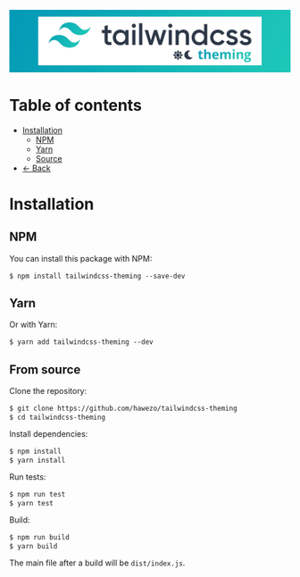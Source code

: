 <p align="center">
  <img alt="I'm not a designer leave me alone I know this banner suck" src="assets/banner.jpg">
</p>

# Table of contents

- [Installation](#installation)
    - [NPM](#npm)
    - [Yarn](#yarn)
    - [Source](#from-source)
- [← Back](../readme.md)

# Installation

## NPM

You can install this package with NPM:

```console
$ npm install tailwindcss-theming --save-dev
```

## Yarn

Or with Yarn:

```console
$ yarn add tailwindcss-theming --dev
```

## From source

Clone the repository:

```console
$ git clone https://github.com/hawezo/tailwindcss-theming
$ cd tailwindcss-theming
```

Install dependencies:

```console
$ npm install
$ yarn install
```

Run tests:

```console
$ npm run test
$ yarn test
```

Build:

```console
$ npm run build
$ yarn build
```

The main file after a build will be `dist/index.js`.
